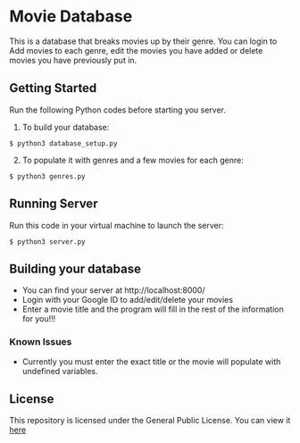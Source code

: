 # Movie Database

This is a database that breaks movies up by their genre. You can login to Add movies to each genre, edit the movies you have added or delete movies you have previously put in.

## Getting Started

Run the following Python codes before starting you server.

1) To build your database:

 `$ python3 database_setup.py`

2) To populate it with genres and a few movies for each genre:

 `$ python3 genres.py`

## Running Server

 Run this code in your virtual machine to launch the server:

 `$ python3 server.py`

## Building your database

* You can find your server at http://localhost:8000/ 
* Login with your Google ID to add/edit/delete your movies
* Enter a movie title and the program will fill in the rest of the information for you!!!

### Known Issues

* Currently you must enter the exact title or the movie will populate with undefined variables.

## License

This repository is licensed under the General Public License. You can view it [here](https://choosealicense.com/licenses/gpl-3.0/)